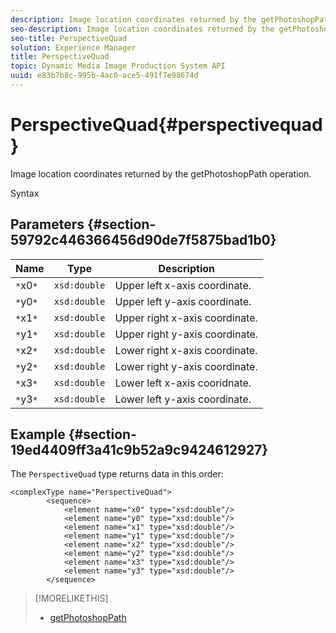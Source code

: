 ```yaml
---
description: Image location coordinates returned by the getPhotoshopPath operation.
seo-description: Image location coordinates returned by the getPhotoshopPath operation.
seo-title: PerspectiveQuad
solution: Experience Manager
title: PerspectiveQuad
topic: Dynamic Media Image Production System API
uuid: e83b7b8c-995b-4ac0-ace5-491f7e98674d
---
```


# PerspectiveQuad{#perspectivequad}

Image location coordinates returned by the getPhotoshopPath operation.

 Syntax 

## Parameters {#section-59792c446366456d90de7f5875bad1b0}

|  Name  | Type  | Description  |
|---|---|---|
|  `*`x0`*`  | `xsd:double`  | Upper left x-axis coordinate.  |
|  `*`y0`*`  | `xsd:double`  | Upper left y-axis coordinate.  |
|  `*`x1`*`  | `xsd:double`  | Upper right x-axis coordinate.  |
|  `*`y1`*`  | `xsd:double`  | Upper right y-axis coordinate.  |
|  `*`x2`*`  | `xsd:double`  | Lower right x-axis coordinate.  |
|  `*`y2`*`  | `xsd:double`  | Lower right y-axis coordinate.  |
|  `*`x3`*`  | `xsd:double`  | Lower left x-axis cooridnate.  |
|  `*`y3`*`  | `xsd:double`  | Lower left y-axis coordinate.  |

## Example {#section-19ed4409ff3a41c9b52a9c9424612927}

The `PerspectiveQuad` type returns data in this order: 

```
<complexType name="PerspectiveQuad">
        <sequence>
            <element name="x0" type="xsd:double"/>
            <element name="y0" type="xsd:double"/>
            <element name="x1" type="xsd:double"/>
            <element name="y1" type="xsd:double"/>
            <element name="x2" type="xsd:double"/>
            <element name="y2" type="xsd:double"/>
            <element name="x3" type="xsd:double"/>
            <element name="y3" type="xsd:double"/>
        </sequence>
```

>[!MORELIKETHIS]
>
>* [getPhotoshopPath](../../operations/c-operations-intro/c-methods/r-get-photoshop-path.md#reference-545f902f84194951ac04e947fdc803b9)
